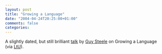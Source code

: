 ```yaml
---
layout: post
title: "Growing a Language"
date: "2004-04-24T20:25:00+01:00"
comments: false
categories: 
---
```


<p>A slightly dated, but still brilliant <a href="http://cm.bell-labs.com/cm/cs/who/wadler/steele-oopsla98.pdf">talk</a> by <a href="http://java.sun.com/features/2003/05/steele_qa.html">Guy Steele</a> on Growing a Language (via <a href="http://lambda.weblogs.com/">LtU</a>).</p>


